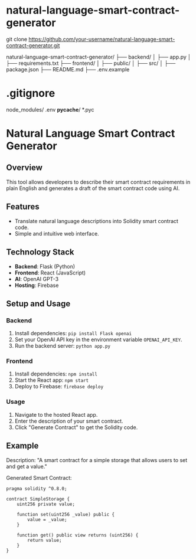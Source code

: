 # natural-language-smart-contract-generator

git clone https://github.com/your-username/natural-language-smart-contract-generator.git


natural-language-smart-contract-generator/
├── backend/
│   ├── app.py
│   ├── requirements.txt
├── frontend/
│   ├── public/
│   ├── src/
│   ├── package.json
├── README.md
├── .env.example


# .gitignore
node_modules/
.env
__pycache__/
*.pyc


# Natural Language Smart Contract Generator

## Overview

This tool allows developers to describe their smart contract requirements in plain English and generates a draft of the smart contract code using AI.

## Features

- Translate natural language descriptions into Solidity smart contract code.
- Simple and intuitive web interface.

## Technology Stack

- **Backend**: Flask (Python)
- **Frontend**: React (JavaScript)
- **AI**: OpenAI GPT-3
- **Hosting**: Firebase

## Setup and Usage

### Backend

1. Install dependencies: `pip install Flask openai`
2. Set your OpenAI API key in the environment variable `OPENAI_API_KEY`.
3. Run the backend server: `python app.py`

### Frontend

1. Install dependencies: `npm install`
2. Start the React app: `npm start`
3. Deploy to Firebase: `firebase deploy`

### Usage

1. Navigate to the hosted React app.
2. Enter the description of your smart contract.
3. Click "Generate Contract" to get the Solidity code.

## Example

Description: "A smart contract for a simple storage that allows users to set and get a value."

Generated Smart Contract:

```solidity
pragma solidity ^0.8.0;

contract SimpleStorage {
    uint256 private value;

    function set(uint256 _value) public {
        value = _value;
    }

    function get() public view returns (uint256) {
        return value;
    }
}
